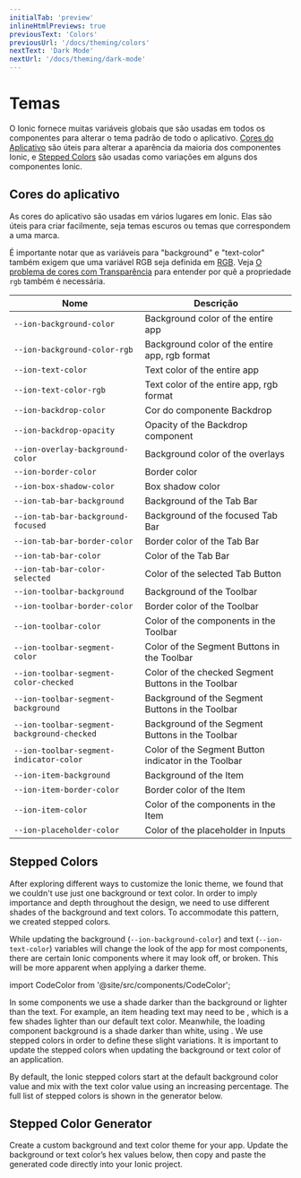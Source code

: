 ```yaml
---
initialTab: 'preview'
inlineHtmlPreviews: true
previousText: 'Colors'
previousUrl: '/docs/theming/colors'
nextText: 'Dark Mode'
nextUrl: '/docs/theming/dark-mode'
---
```


# Temas

O Ionic fornece muitas variáveis globais que são usadas em todos os componentes para alterar o tema padrão de todo o aplicativo. [Cores do Aplicativo](#application-colors) são úteis para alterar a aparência da maioria dos componentes Ionic, e [Stepped Colors](#stepped-colors) são usadas como variações em alguns dos componentes Ionic.

## Cores do aplicativo

As cores do aplicativo são usadas em vários lugares em Ionic. Elas são úteis para criar facilmente, seja temas escuros ou temas que correspondem a uma marca.

É importante notar que as variáveis para "background" e "text-color" também exigem que uma variável RGB seja definida em <a href="https://developer.mozilla.org/en-US/docs/Glossary/RGB" target="_blank">RGB</a>. Veja [O problema de cores com Transparência](./advanced#the-alpha-problem) para entender por quê a propriedade `rgb` também é necessária.

| Nome                                       | Descrição                                            |
| ------------------------------------------ | ---------------------------------------------------- |
| `--ion-background-color`                   | Background color of the entire app                   |
| `--ion-background-color-rgb`               | Background color of the entire app, rgb format       |
| `--ion-text-color`                         | Text color of the entire app                         |
| `--ion-text-color-rgb`                     | Text color of the entire app, rgb format             |
| `--ion-backdrop-color`                     | Cor do componente Backdrop                           |
| `--ion-backdrop-opacity`                   | Opacity of the Backdrop component                    |
| `--ion-overlay-background-color`           | Background color of the overlays                     |
| `--ion-border-color`                       | Border color                                         |
| `--ion-box-shadow-color`                   | Box shadow color                                     |
| `--ion-tab-bar-background`                 | Background of the Tab Bar                            |
| `--ion-tab-bar-background-focused`         | Background of the focused Tab Bar                    |
| `--ion-tab-bar-border-color`               | Border color of the Tab Bar                          |
| `--ion-tab-bar-color`                      | Color of the Tab Bar                                 |
| `--ion-tab-bar-color-selected`             | Color of the selected Tab Button                     |
| `--ion-toolbar-background`                 | Background of the Toolbar                            |
| `--ion-toolbar-border-color`               | Border color of the Toolbar                          |
| `--ion-toolbar-color`                      | Color of the components in the Toolbar               |
| `--ion-toolbar-segment-color`              | Color of the Segment Buttons in the Toolbar          |
| `--ion-toolbar-segment-color-checked`      | Color of the checked Segment Buttons in the Toolbar  |
| `--ion-toolbar-segment-background`         | Background of the Segment Buttons in the Toolbar     |
| `--ion-toolbar-segment-background-checked` | Background of the Segment Buttons in the Toolbar     |
| `--ion-toolbar-segment-indicator-color`    | Color of the Segment Button indicator in the Toolbar |
| `--ion-item-background`                    | Background of the Item                               |
| `--ion-item-border-color`                  | Border color of the Item                             |
| `--ion-item-color`                         | Color of the components in the Item                  |
| `--ion-placeholder-color`                  | Color of the placeholder in Inputs                   |


## Stepped Colors

After exploring different ways to customize the Ionic theme, we found that we couldn't use just one background or text color. In order to imply importance and depth throughout the design, we need to use different shades of the background and text colors. To accommodate this pattern, we created stepped colors.

While updating the background (`--ion-background-color`) and text (`--ion-text-color`) variables will change the look of the app for most components, there are certain Ionic components where it may look off, or broken. This will be more apparent when applying a darker theme.

import CodeColor from '@site/src/components/CodeColor';

In some components we use a shade darker than the background or lighter than the text. For example, an item heading text may need to be <CodeColor mode="md" value="#404040"></CodeColor>, which is a few shades lighter than our default text color. Meanwhile, the loading component background is a shade darker than white, using <CodeColor mode="md" value="#f2f2f2"></CodeColor>. We use stepped colors in order to define these slight variations. It is important to update the stepped colors when updating the background or text color of an application.</p>

<p>By default, the Ionic stepped colors start at the default background color value <CodeColor mode="md" value="#ffffff"></CodeColor> and mix with the text color value <CodeColor mode="md" value="#000000"></CodeColor> using an increasing percentage. The full list of stepped colors is shown in the generator below.</p>

<h2>Stepped Color Generator</h2>

<p>Create a custom background and text color theme for your app. Update the background or text color’s hex values below, then copy and paste the generated code directly into your Ionic project.</p>

<p><stepped-color-generator mode="md" no-prerender></stepped-color-generator></p>